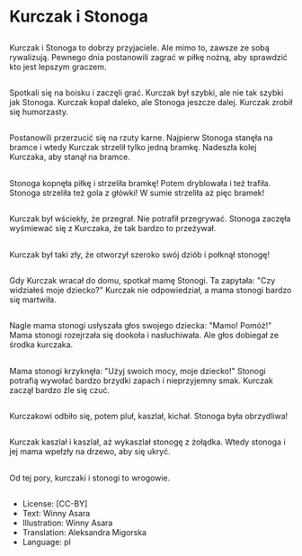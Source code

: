 # Kurczak i Stonoga

##
Kurczak i Stonoga to dobrzy przyjaciele. Ale mimo to, zawsze ze sobą rywalizują. Pewnego dnia postanowili zagrać w piłkę nożną, aby sprawdzić kto jest lepszym graczem.

##
Spotkali się na boisku i zaczęli grać. Kurczak był szybki, ale nie tak szybki jak Stonoga. Kurczak kopał daleko, ale Stonoga jeszcze dalej. Kurczak zrobił się humorzasty.

##
Postanowili przerzucić się na rzuty karne. Najpierw Stonoga stanęła na bramce i wtedy Kurczak strzelił tylko jedną bramkę. Nadeszła kolej Kurczaka, aby stanął na bramce.

##
Stonoga kopnęła piłkę i strzeliła bramkę! Potem dryblowała i też trafiła. Stonoga strzeliła też gola z główki! W sumie strzeliła aż pięc bramek!

##
Kurczak był wściekły, że przegrał. Nie potrafił przegrywać. Stonoga zaczęła wyśmiewać się z Kurczaka, że tak bardzo to przeżywał.

##
Kurczak był taki zły, że otworzył szeroko swój dziób i połknął stonogę!

##
Gdy Kurczak wracał do domu, spotkał mamę Stonogi. Ta zapytała: "Czy widziałeś moje dziecko?" Kurczak nie odpowiedział, a mama stonogi bardzo się martwiła.

##
Nagle mama stonogi usłyszała głos swojego dziecka: "Mamo! Pomóż!" Mama stonogi rozejrzała się dookoła i nasłuchiwała. Ale głos dobiegał ze środka kurczaka.

##
Mama stonogi krzyknęła: "Użyj swoich mocy, moje dziecko!" Stonogi potrafią wywołać bardzo brzydki zapach i nieprzyjemny smak. Kurczak zaczął bardzo źle się czuć.

##
Kurczakowi odbiło się, potem pluł, kaszlał, kichał. Stonoga była obrzydliwa!

##
Kurczak kaszlał i kaszlał, aż wykaszlał stonogę z żołądka. Wtedy stonoga i jej mama wpełzły na drzewo, aby się ukryć.

##
Od tej pory, kurczaki i stonogi to wrogowie.

##
* License: [CC-BY]
* Text: Winny Asara
* Illustration: Winny Asara
* Translation: Aleksandra Migorska
* Language: pl
